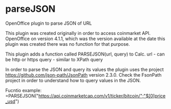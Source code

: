 # parseJSON
OpenOffice plugin to parse JSON of URL

This plugin was created originally in order to access coinmarket API.
OpenOffice on version 4.1.1, which was the version available at the date this plugin was created there was no function for that purpose.

This plugin adds a function called PARSEJSON(url, query) to Calc.
url - can be http or https 
query - similar to XPath query

In order to parse the JSON and query its values the plugin uses the project https://github.com/json-path/JsonPath version 2.3.0.
Check the FsonPath project in order to understand how to query values in the JSON.

Fucntio example:
=PARSEJSON("https://api.coinmarketcap.com/v1/ticker/bitcoin/";"$[0]price_usd")


